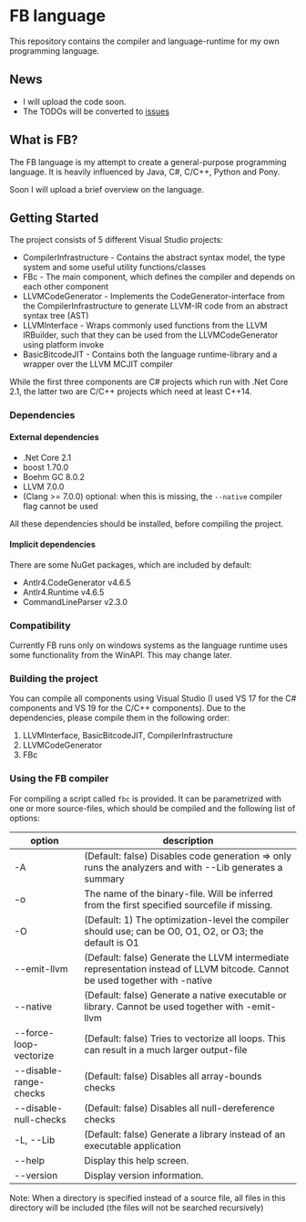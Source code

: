 # FB language
This repository contains the compiler and language-runtime for my own programming language.

News
--------
- I will upload the code soon.
- The TODOs will be converted to [issues](https://github.com/fabianbs/fblang/issues)

What is FB?
----------
The FB language is my attempt to create a general-purpose programming language. It is heavily influenced by Java, C#, C/C++, Python and Pony.

Soon I will upload a brief overview on the language.


Getting Started
---------------
The project consists of 5 different Visual Studio projects:
+ CompilerInfrastructure - Contains the abstract syntax model, the type system and some useful utility functions/classes
+ FBc - The main component, which defines the compiler and depends on each other component
+ LLVMCodeGenerator - Implements the CodeGenerator-interface from the CompilerInfrastructure to generate LLVM-IR code from an abstract syntax tree (AST)
+ LLVMInterface - Wraps commonly used functions from the LLVM IRBuilder, such that they can be used from the LLVMCodeGenerator using platform invoke
+ BasicBitcodeJIT - Contains both the language runtime-library and a wrapper over the LLVM MCJIT compiler

While the first three components are C# projects which run with .Net Core 2.1, the latter two are C/C++ projects which need at least C++14.

### Dependencies
#### External dependencies
+ .Net Core 2.1
+ boost 1.70.0
+ Boehm GC 8.0.2
+ LLVM 7.0.0
+ (Clang >= 7.0.0) optional: when this is missing, the `--native` compiler flag cannot be used

All these dependencies should be installed, before compiling the project.
#### Implicit dependencies
There are some NuGet packages, which are included by default:
+ Antlr4.CodeGenerator v4.6.5
+ Antlr4.Runtime v4.6.5
+ CommandLineParser v2.3.0

### Compatibility
Currently FB runs only on windows systems as the language runtime uses some functionality from the WinAPI. This may change later.

### Building the project
You can compile all components using Visual Studio (I used VS 17 for the C# components and VS 19 for the C/C++ components).
Due to the dependencies, please compile them in the following order:

1. LLVMInterface, BasicBitcodeJIT, CompilerInfrastructure
2. LLVMCodeGenerator
3. FBc


### Using the FB compiler
For compiling a script called `fbc` is provided.
It can be parametrized with one or more source-files, which should be compiled and the following list of options:

|option|description|
----------|---------------
  |-A                       | (Default: false) Disables code generation => only runs the analyzers and with --Lib generates a summary|
  |-o                        |The name of the binary-file. Will be inferred from the first specified sourcefile if missing.|
  |-O                      |  (Default: 1) The optimization-level the compiler should use; can be O0, O1, O2, or O3; the default is O1|
  |--emit-llvm             |  (Default: false) Generate the LLVM intermediate representation instead of LLVM bitcode. Cannot be used together with -native|
 | --native                 | (Default: false) Generate a native executable or library. Cannot be used together with -emit-llvm|
 | --force-loop-vectorize  |  (Default: false) Tries to vectorize all loops. This can result in a much larger output-file|
 | --disable-range-checks   | (Default: false) Disables all array-bounds checks|
  |--disable-null-checks   |  (Default: false) Disables all null-dereference checks|
 | -L, --Lib               |  (Default: false) Generate a library instead of an executable application|
 | --help                  |  Display this help screen.|
  |--version                | Display version information.
  
Note: When a directory is specified instead of a source file, all files in this directory will be included (the files will not be searched recursively)
